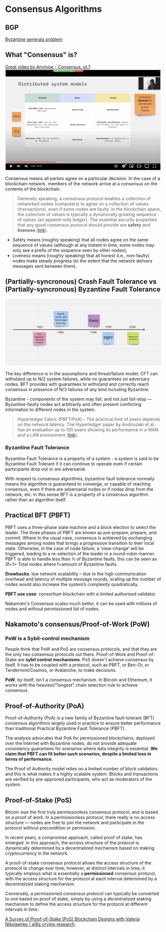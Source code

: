 
# Consensus Algorithms

## BGP
[Byzantine generals problem](https://en.wikipedia.org/wiki/Byzantine_fault)

## What "Consensus" is?
[Great video by Anytype - Consensus, pt.1](https://www.youtube.com/watch?v=WsvmbzouSzE):
![Timeline](s1.png?raw=true "Timeline")

Consensus means all parties agree on a particular decision. In the case of a blockchain network, members of the network arrive at a _consensus_ on the contents of the blockchain.

> Generally speaking, a consensus protocol enables a collection of networked nodes (computers) to agree on a collection of values (transactions), even if some nodes are faulty. In the blockchain space, the collection of values is typically a dynamically growing sequence of values (an append-only ledger). The essential security properties that any good consensus protocol should provide are **safety** and **liveness** ([link](https://www.shoup.net/papers/poh.pdf)).

* Safety means (roughly speaking) that all nodes agree on the same sequence of values (although at any instant in time, some nodes may only see a prefix of the sequence seen by other nodes);
* Liveness means (roughly speaking) that all honest (i.e., non-faulty) nodes make steady progress (to the extent that the network delivers messages sent between them).


## (Partially-syncronous) Crash Fault Tolerance vs (Partially-syncronous) Byzantine Fault Tolerance

![Consensus Timeline](consensus_timeline.png)

The key difference is in the assumptions and threat/failure model, CFT can withstand up to N/2 system failures, while no guarantees on adversary nodes. BFT provides with guarantees to withstand and correctly reach consensus in presence of N/3 failures of any kind including Byzantine. 

Byzantine - components of the system may fail, and not just fail-stop — Byzantine-faulty nodes act arbitrarily and often present conflicting information to different nodes in the system.

> Hyperledger Fabric (PBFT/PoA) - The practical limit of peers depends on the network latency. The Hyperledger paper by Androulaki et al. has an evaluation up to 100 peers showing its performance in a WAN and a LAN environment ([link](https://dl.acm.org/doi/pdf/10.1145/3190508.3190538)).

### Byzantine Fault Tolerance

Byzantine Fault Tolerance is a property of a system - a system is said to be Byzantine Fault Tolerant if it can continue to operate even if certain participants drop out or are adversarial.

With respect to consensus algorithms, byzantine fault tolerance normally means the algorithm is guaranteed to converge, or capable of reaching consensus, even if there are adversarial nodes or if nodes drop from the network, etc. In this sense BFT is a property of a consensus algorithm rather than an algorithm itself.


## Practical BFT (PBFT)

PBFT uses a three-phase state machine and a block election to select the leader. The three phases of PBFT are known as pre-prepare, prepare, and commit. Where In the usual case, consensus is achieved by exchanging messages among nodes that brings a progressive transition to their local state. Otherwise, in the case of node failure, a ‘view-change’ will be triggered, leading to a re-selection of the leader in a round-robin manner. PBFT is able to handle less than ⅓ of Byzantine faults, this can be seen as 3f+1= Total nodes where f=amount of Byzantine faults.

**Drawbacks**: low network scalability – due to the high communication overhead and latency of multiple message rounds, scaling up the number of nodes would also increase the system’s complexity quadratically. 

**PBFT use case**: consortium blockchain with a limited authorised validator.

Nakamoto's Consensus scales much better, it can be used with millions of nodes and without permissioned list of nodes.


## Nakamoto's consensus/Proof-of-Work (PoW)

### PoW is a Sybil-control mechanism

People think that PoW and PoS are consensus protocols, and that they are the only two consensus protocols out there.
Proof-of-Work and Proof-of-Stake are ****sybil control mechanisms****. PoS doesn't achieve consensus by itself. It has to be coupled with a protocol, such as PBFT, or Ben-Or, or Tendermint/Cosmos, or Avalanche, to make decisions.

**PoW**, by itself, isn't a consensus mechanism. In Bitcoin and Ethereum, it works with the heaviest/"longest" chain selection rule to achieve consensus.

## Proof-of-Authority (PoA)

Proof-of-Authority (PoA) is a new family of Byzantine fault-tolerant (BFT) consensus algorithms largely used in practice to ensure better performance than traditional Practical Byzantine Fault Tolerance (PBFT). 

The analysis advocates that PoA for permissioned blockchains, deployed over the Internet with Byzantine nodes, do not provide adequate consistency guarantees for scenarios where data integrity is essential. **We claim that PBFT can fit better such scenarios, despite a limited loss in terms of performance.**

The Proof of Authority model relies on a limited number of block validators and this is what makes it a highly scalable system. Blocks and transactions are verified by pre-approved participants, who act as moderators of the system.


## Proof-of-Stake (PoS)

Bitcoin was the first truly permissionless consensus protocol, and is based on a proof of work. In a permissionless protocol, there really is no access structure — nodes are free to join the network and participate in the protocol without precondition or permission. 

In recent years, a compromise approach, called proof of stake, has emerged. In this approach, the access structure of the protocol is dynamically determined by a decentralized mechanism based on staking cryptocurrency in the network. 

A proof-of-stake consensus protocol allows the access structure of the protocol to change over time; however, at distinct intervals in time, it typically employs what is essentially a **permissioned** consensus protocol, with the access structure for the protocol at each interval determined by a decentralized staking mechanism. 

Conversely, a permissioned consensus protocol can typically be converted to one based on proof of stake, simply by using a decentralized staking mechanism to define the access structure for the protocol at different intervals in time.

[A Survey of Proof-of-Stake (PoS) Blockchain Designs with Valeria Nikolaenko | a16z crypto research](https://www.youtube.com/watch?v=mZ-Ya7NRDxM).
